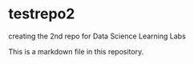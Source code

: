 # testrepo2
creating the 2nd repo for Data Science Learning Labs

This is a markdown file in this repository. 
